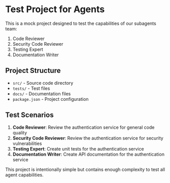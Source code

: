 # Test Project for Agents

This is a mock project designed to test the capabilities of our subagents team:

1. Code Reviewer
2. Security Code Reviewer
3. Testing Expert
4. Documentation Writer

## Project Structure

- `src/` - Source code directory
- `tests/` - Test files
- `docs/` - Documentation files
- `package.json` - Project configuration

## Test Scenarios

1. **Code Reviewer**: Review the authentication service for general code quality
2. **Security Code Reviewer**: Review the authentication service for security vulnerabilities
3. **Testing Expert**: Create unit tests for the authentication service
4. **Documentation Writer**: Create API documentation for the authentication service

This project is intentionally simple but contains enough complexity to test all agent capabilities.
